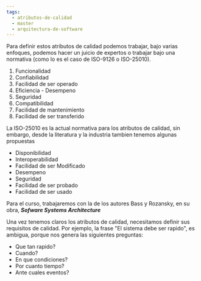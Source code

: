 ```yaml
---
tags:
  - atributos-de-calidad
  - master
  - arquitectura-de-software
---
```

Para definir estos atributos de calidad podemos trabajar, bajo varias enfoques, podemos hacer un juicio de expertos o trabajar bajo una normativa (como lo es el caso de ISO-9126 o ISO-25010).

1. Funcionalidad
2. Confiabilidad
3. Facilidad de ser operado
4. Eficiencia - Desempeno
5. Seguridad
6. Compatibilidad
7. Facilidad de mantenimiento
8. Facilidad de ser transferido

La ISO-25010 es la actual normativa para los atributos de calidad, sin embargo, desde la literatura y la industria tambien tenemos algunas propuestas

- Disponibilidad
- Interoperabilidad
- Facilidad de ser Modificado
- Desempeno
- Seguridad
- Facilidad de ser probado
- Facilidad de ser usado

Para el curso, trabajaremos con la de los autores Bass y Rozansky, en su obra, ***Sofware Systems Architecture***

Una vez tenemos claros los atributos de calidad, necesitamos definir sus requisitos de calidad. Por ejemplo, la frase "El sistema debe ser rapido", es ambigua, porque nos genera las siguientes preguntas:

- Que tan rapido?
- Cuando?
- En que condiciones?
- Por cuanto tiempo?
- Ante cuales eventos?


